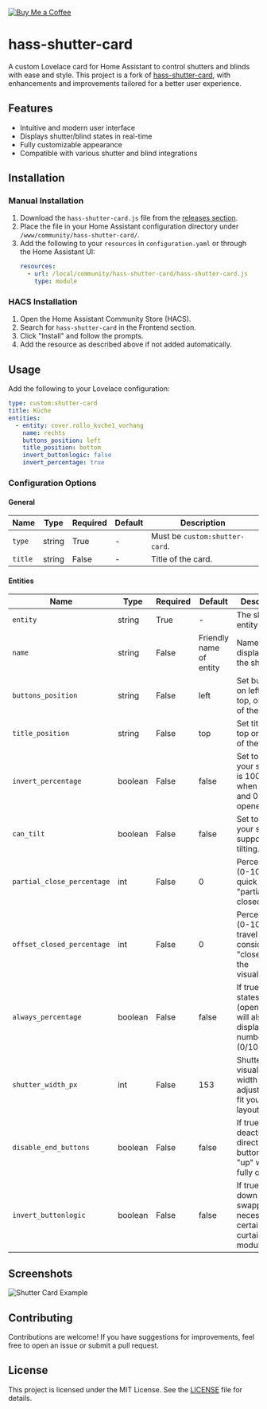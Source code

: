 [![Buy Me a Coffee](https://cdn.buymeacoffee.com/buttons/v2/default-yellow.png)](https://www.buymeacoffee.com/DevHoH)

# hass-shutter-card

A custom Lovelace card for Home Assistant to control shutters and blinds with ease and style. This project is a fork of [hass-shutter-card](https://github.com/Deejayfool/hass-shutter-card), with enhancements and improvements tailored for a better user experience.

## Features

- Intuitive and modern user interface
- Displays shutter/blind states in real-time
- Fully customizable appearance
- Compatible with various shutter and blind integrations

## Installation

### Manual Installation

1. Download the `hass-shutter-card.js` file from the [releases section](https://github.com/DevHoH/adjustable-shutter/releases).
2. Place the file in your Home Assistant configuration directory under `/www/community/hass-shutter-card/`.
3. Add the following to your `resources` in `configuration.yaml` or through the Home Assistant UI:
   ```yaml
   resources:
     - url: /local/community/hass-shutter-card/hass-shutter-card.js
       type: module
   ```

### HACS Installation

1. Open the Home Assistant Community Store (HACS).
2. Search for `hass-shutter-card` in the Frontend section.
3. Click "Install" and follow the prompts.
4. Add the resource as described above if not added automatically.

## Usage

Add the following to your Lovelace configuration:

```yaml
type: custom:shutter-card
title: Küche
entities:
  - entity: cover.rollo_kuche1_vorhang
    name: rechts
    buttons_position: left
    title_position: bottom
    invert_buttonlogic: false
    invert_percentage: true

```

### Configuration Options

#### General
| Name              | Type    | Required | Default | Description                                   |
|-------------------|---------|----------|---------|-----------------------------------------------|
| `type`            | string  | True     | -       | Must be `custom:shutter-card`.               |
| `title`           | string  | False    | -       | Title of the card.                           |

#### Entities
| Name                      | Type    | Required | Default                 | Description                                                                         |
|---------------------------|---------|----------|-------------------------|-------------------------------------------------------------------------------------|
| `entity`                  | string  | True     | -                       | The shutter entity ID.                                                              |
| `name`                    | string  | False    | Friendly name of entity | Name to display for the shutter.                                                   |
| `buttons_position`        | string  | False    | left                    | Set buttons on left, right, top, or bottom of the shutter.                          |
| `title_position`          | string  | False    | top                     | Set title on top or bottom of the shutter.                                          |
| `invert_percentage`       | boolean | False    | false                   | Set to true if your shutter is 100% when closed and 0% when opened.                 |
| `can_tilt`                | boolean | False    | false                   | Set to true if your shutters support tilting.                                       |
| `partial_close_percentage`| int     | False    | 0                       | Percentage (0-100) for a quick "partially closed" state.                            |
| `offset_closed_percentage`| int     | False    | 0                       | Percentage (0-100) of travel considered "closed" in the visualization.              |
| `always_percentage`       | boolean | False    | false                   | If true, end states (open/closed) will also be displayed as numbers (0/100%).       |
| `shutter_width_px`        | int     | False    | 153                     | Shutter visualization width in px, adjustable to fit your layout.                  |
| `disable_end_buttons`     | boolean | False    | false                   | If true, deactivates direction buttons (e.g., "up" when fully open).                |
| `invert_buttonlogic`     | boolean | False    | false                   | If true, up and down are swapped, necessary for certain curtain modules.             |

## Screenshots

![Shutter Card Example](https://raw.githubusercontent.com/DevHoH/adjustable-shutter/master/images/shutter-card.gif)

## Contributing

Contributions are welcome! If you have suggestions for improvements, feel free to open an issue or submit a pull request.

## License

This project is licensed under the MIT License. See the [LICENSE](LICENSE) file for details.
